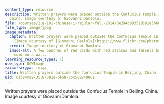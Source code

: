 ```yaml
---
content_type: resource
description: Written prayers were placed outside the Confucius Temple in Beijing,
  China. Image courtesy of Giovanni Damlola.
file: /courses/21g-101-chinese-i-regular-fall-2014/6e394c993518381e5b68c5c502948801_21g-101f14.jpg
file_type: image/jpeg
image_metadata:
  caption: Written prayers were placed outside the Confucius Temple in Beijing, China.
    (Image courtesy of [Giovanni Damlola](https://www.flickr.com/photos/latigi/2293414271/).)
  credit: Image courtesy of Giovanni Damlola.
  image-alt: A few bunches of red cards with red strings and tassels hanging on a
    cord on a wall.
learning_resource_types: []
ocw_type: OCWImage
resourcetype: Image
title: Written prayers outside the Confucius Temple in Beijing, China
uid: 6e394c99-3518-381e-5b68-c5c502948801
---
```

Written prayers were placed outside the Confucius Temple in Beijing, China. Image courtesy of Giovanni Damlola.

